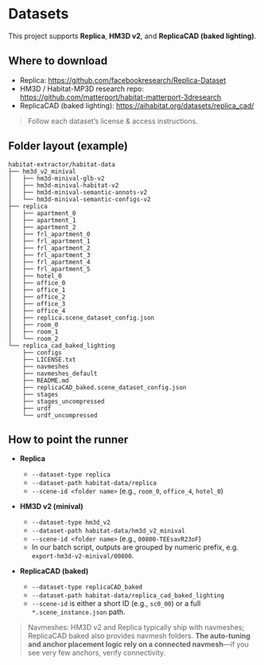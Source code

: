 # Datasets

This project supports **Replica**, **HM3D v2**, and **ReplicaCAD (baked lighting)**.

## Where to download

- Replica: <https://github.com/facebookresearch/Replica-Dataset>  
- HM3D / Habitat-MP3D research repo: <https://github.com/matterport/habitat-matterport-3dresearch>  
- ReplicaCAD (baked lighting): <https://aihabitat.org/datasets/replica_cad/>

> Follow each dataset’s license & access instructions.

## Folder layout (example)

```
habitat-extractor/habitat-data
├── hm3d_v2_minival
│   ├── hm3d-minival-glb-v2
│   ├── hm3d-minival-habitat-v2
│   ├── hm3d-minival-semantic-annots-v2
│   └── hm3d-minival-semantic-configs-v2
├── replica
│   ├── apartment_0
│   ├── apartment_1
│   ├── apartment_2
│   ├── frl_apartment_0
│   ├── frl_apartment_1
│   ├── frl_apartment_2
│   ├── frl_apartment_3
│   ├── frl_apartment_4
│   ├── frl_apartment_5
│   ├── hotel_0
│   ├── office_0
│   ├── office_1
│   ├── office_2
│   ├── office_3
│   ├── office_4
│   ├── replica.scene_dataset_config.json
│   ├── room_0
│   ├── room_1
│   └── room_2
└── replica_cad_baked_lighting
    ├── configs
    ├── LICENSE.txt
    ├── navmeshes
    ├── navmeshes_default
    ├── README.md
    ├── replicaCAD_baked.scene_dataset_config.json
    ├── stages
    ├── stages_uncompressed
    ├── urdf
    └── urdf_uncompressed
```

## How to point the runner

- **Replica**
  - `--dataset-type replica`
  - `--dataset-path habitat-data/replica`
  - `--scene-id <folder name>` (e.g., `room_0`, `office_4`, `hotel_0`)

- **HM3D v2 (minival)**
  - `--dataset-type hm3d_v2`
  - `--dataset-path habitat-data/hm3d_v2_minival`
  - `--scene-id <folder name>` (e.g., `00800-TEEsavR23oF`)
  - In our batch script, outputs are grouped by numeric prefix, e.g. `export-hm3d-v2-minival/00800`.

- **ReplicaCAD (baked)**
  - `--dataset-type replicaCAD_baked`
  - `--dataset-path habitat-data/replica_cad_baked_lighting`
  - `--scene-id` is either a short ID (e.g., `sc0_00`) or a full `*.scene_instance.json` path.

> Navmeshes: HM3D v2 and Replica typically ship with navmeshes; ReplicaCAD baked also provides navmesh folders. **The auto-tuning and anchor placement logic rely on a connected navmesh**—if you see very few anchors, verify connectivity.
